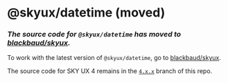 # @skyux/datetime (moved)

### *The source code for `@skyux/datetime` has moved to [blackbaud/skyux](https://github.com/blackbaud/skyux).*

To work with the latest version of `@skyux/datetime`, go to [blackbaud/skyux](https://github.com/blackbaud/skyux).

The source code for SKY UX 4 remains in the [`4.x.x`](https://github.com/blackbaud/skyux-datetime/tree/4.x.x) branch of this repo.
